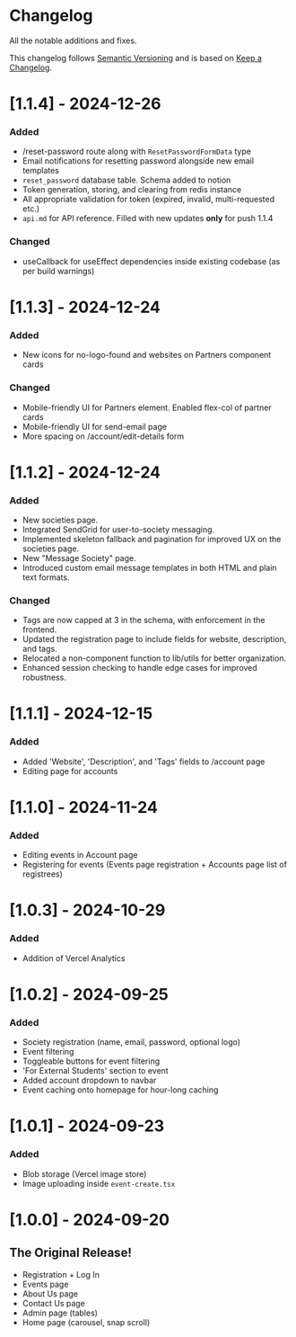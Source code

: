 # Changelog

All the notable additions and fixes.

This changelog follows [Semantic Versioning](https://semver.org/spec/v2.0.0.html) and is based on [Keep a Changelog](https://keepachangelog.com/en/1.1.0/).

# [1.1.4] - 2024-12-26

### Added

- /reset-password route along with `ResetPasswordFormData` type
- Email notifications for resetting password alongside new email templates
- `reset_password` database table. Schema added to notion
- Token generation, storing, and clearing from redis instance
- All appropriate validation for token (expired, invalid, multi-requested etc.)
- `api.md` for API reference. Filled with new updates **only** for push 1.1.4

### Changed

- useCallback for useEffect dependencies inside existing codebase (as per build warnings)

# [1.1.3] - 2024-12-24

### Added

- New icons for no-logo-found and websites on Partners component cards

### Changed

- Mobile-friendly UI for Partners element. Enabled flex-col of partner cards
- Mobile-friendly UI for send-email page
- More spacing on /account/edit-details form

# [1.1.2] - 2024-12-24

### Added

- New societies page.
- Integrated SendGrid for user-to-society messaging.
- Implemented skeleton fallback and pagination for improved UX on the societies page.
- New "Message Society" page.
- Introduced custom email message templates in both HTML and plain text formats.

### Changed

- Tags are now capped at 3 in the schema, with enforcement in the frontend.
- Updated the registration page to include fields for website, description, and tags.
- Relocated a non-component function to lib/utils for better organization.
- Enhanced session checking to handle edge cases for improved robustness.

# [1.1.1] - 2024-12-15

### Added

- Added 'Website', 'Description', and 'Tags' fields to /account page
- Editing page for accounts

# [1.1.0] - 2024-11-24

### Added 

- Editing events in Account page
- Registering for events (Events page registration + Accounts page list of registrees)

# [1.0.3] - 2024-10-29

### Added

- Addition of Vercel Analytics

# [1.0.2] - 2024-09-25

### Added

- Society registration (name, email, password, optional logo)
- Event filtering 
- Toggleable buttons for event filtering
- 'For External Students' section to event
- Added account dropdown to navbar
- Event caching onto homepage for hour-long caching

# [1.0.1] - 2024-09-23

### Added

- Blob storage (Vercel image store)
- Image uploading inside `event-create.tsx`

# [1.0.0] - 2024-09-20
## The Original Release!

- Registration + Log In
- Events page
- About Us page
- Contact Us page
- Admin page (tables)
- Home page (carousel, snap scroll)



